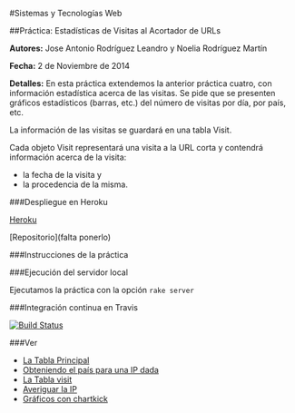 #Sistemas y Tecnologías Web 

##Práctica: Estadísticas de Visitas al Acortador de URLs

**Autores:** Jose Antonio Rodríguez Leandro y Noelia Rodríguez Martín
			 
**Fecha:** 2 de Noviembre de 2014

**Detalles:**  En esta práctica extendemos la anterior práctica cuatro, con información estadística acerca de las visitas. Se pide que se presenten gráficos estadísticos (barras, etc.) del número de visitas por día, por país, etc.

La información de las visitas se guardará en una tabla Visit.

Cada objeto Visit representará una visita a la URL corta y contendrá información acerca de la visita:

*    la fecha de la visita y
*    la procedencia de la misma.



###Despliegue en Heroku

[Heroku](http://estadistica.herokuapp.com/)

[Repositorio](falta ponerlo)

###Instrucciones de la práctica




###Ejecución del servidor local

Ejecutamos la práctica con la opción `rake server`

###Integración continua en Travis

[![Build Status](https://travis-ci.org/alu0100696691/STW2.svg?branch=master)](https://travis-ci.org/alu0100696691/STW2)


###Ver

* [La Tabla Principal](http://nereida.deioc.ull.es/~lpp/perlexamples/node487.html#SECTION0316100010000000000000)
* [Obteniendo el país para una IP dada](http://nereida.deioc.ull.es/~lpp/perlexamples/node487.html#SECTION0316100020000000000000)
* [La Tabla visit](http://nereida.deioc.ull.es/~lpp/perlexamples/node487.html#SECTION0316100030000000000000)
* [Averiguar la IP](http://nereida.deioc.ull.es/~lpp/perlexamples/node487.html#SECTION0316100040000000000000)
* [Gráficos con chartkick](http://nereida.deioc.ull.es/~lpp/perlexamples/node487.html#SECTION0316100050000000000000)


